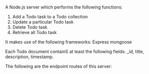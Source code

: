 A Node.js server which performs the following functions:
1. Add a Todo task to a Todo collection
2. Update a particular Todo task
3. Delete Todo task
4. Retrieve all Todo task



It makes use of the following frameworks:
Express
mongoose



Each Todo document containS at least the following fields: _id, title, description, timestamp.

The following are the endpoint routes of this server: